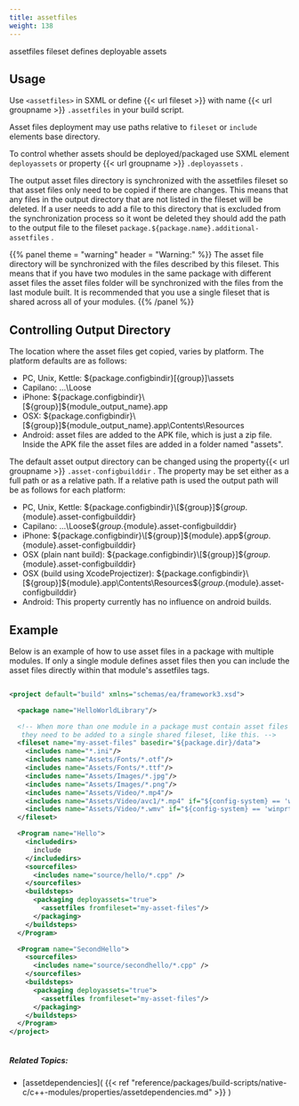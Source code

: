 ```yaml
---
title: assetfiles
weight: 138
---
```


assetfiles fileset defines deployable assets

## Usage ##

Use `<assetfiles>`  in SXML or define {{< url fileset >}} with name {{< url groupname >}} `.assetfiles` in your build script.

Asset files deployment may use paths relative to `fileset`  or  `include` elements base directory.

To control whether assets should be deployed/packaged use SXML element `deployassets`  or property {{< url groupname >}} `.deployassets` .

The output asset files directory is synchronized with the assetfiles fileset so that asset files only need to be copied if there are changes.
This means that any files in the output directory that are not listed in the fileset will be deleted.
If a user needs to add a file to this directory that is excluded from the synchronization process so it wont be deleted they should add
the path to the output file to the fileset `package.${package.name}.additional-assetfiles` .


{{% panel theme = "warning" header = "Warning:" %}}
The asset file directory will be synchronized with the files described by this fileset.
This means that if you have two modules in the same package with different asset files the asset files folder will be synchronized with the files from the last module built.
It is recommended that you use a single fileset that is shared across all of your modules.
{{% /panel %}}
## Controlling Output Directory ##

The location where the asset files get copied, varies by platform. The platform defaults are as follows:

 - PC, Unix, Kettle: ${package.configbindir}\[{group}]\assets
 - Capilano: ...\Loose
 - iPhone: ${package.configbindir}\[${group}]\${module_output_name}.app
 - OSX: ${package.configbindir}\[${group}]\${module_output_name}.app\Contents\Resources
 - Android: asset files are added to the APK file, which is just a zip file. Inside the APK file the asset files are added in a folder named &quot;assets&quot;.

The default asset output directory can be changed using the property{{< url groupname >}} `.asset-configbuilddir` .
The property may be set either as a full path or as a relative path. If a relative path is used the output path will be as follows for each platform:

 - PC, Unix, Kettle: ${package.configbindir}\[${group}]\${${group}.${module}.asset-configbuilddir}
 - Capilano: ...\Loose\${${group}.${module}.asset-configbuilddir}
 - iPhone: ${package.configbindir}\[${group}]\${module}.app\${${group}.${module}.asset-configbuilddir}
 - OSX (plain nant build): ${package.configbindir}\[${group}]\${${group}.${module}.asset-configbuilddir}
 - OSX (build using XcodeProjectizer): ${package.configbindir}\[${group}]\${module}.app\Contents\Resources\${${group}.${module}.asset-configbuilddir}
 - Android: This property currently has no influence on android builds.

## Example ##

Below is an example of how to use asset files in a package with multiple modules.
If only a single module defines asset files then you can include the asset files directly within that module&#39;s assetfiles tags.


```xml

<project default="build" xmlns="schemas/ea/framework3.xsd">

  <package name="HelloWorldLibrary"/>

  <!-- When more than one module in a package must contain asset files
   they need to be added to a single shared fileset, like this. -->
  <fileset name="my-asset-files" basedir="${package.dir}/data">
    <includes name="*.ini"/>
    <includes name="Assets/Fonts/*.otf"/>
    <includes name="Assets/Fonts/*.ttf"/>
    <includes name="Assets/Images/*.jpg"/>
    <includes name="Assets/Images/*.png"/>
    <includes name="Assets/Video/*.mp4"/>
    <includes name="Assets/Video/avc1/*.mp4" if="${config-system} == 'winrt'"/>
    <includes name="Assets/Video/*.wmv" if="${config-system} == 'winprt'"/>
  </fileset>

  <Program name="Hello">
    <includedirs>
      include
    </includedirs>
    <sourcefiles>
      <includes name="source/hello/*.cpp" />
    </sourcefiles>
    <buildsteps>
      <packaging deployassets="true">
        <assetfiles fromfileset="my-asset-files"/>
      </packaging>
    </buildsteps>
  </Program>

  <Program name="SecondHello">
    <sourcefiles>
      <includes name="source/secondhello/*.cpp" />
    </sourcefiles>
    <buildsteps>
      <packaging deployassets="true">
        <assetfiles fromfileset="my-asset-files"/>
      </packaging>
    </buildsteps>
  </Program>
</project>
          
```

##### Related Topics: #####
-  [assetdependencies]( {{< ref "reference/packages/build-scripts/native-c/c++-modules/properties/assetdependencies.md" >}} ) 
